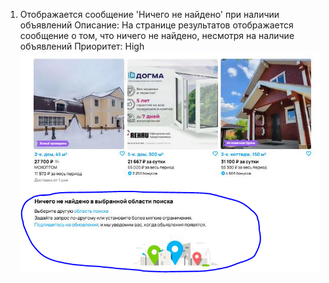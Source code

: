 1. Отображается сообщение 'Ничего не найдено' при наличии объявлений
Описание: На странице результатов отображается сообщение о том, что ничего не найдено, несмотря на наличие объявлений
Приоритет:	High
![скрин](https://github.com/kidomson/test/blob/main/Test_1/scr/b1.PNG)
